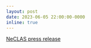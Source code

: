 ```yaml
---
layout: post
date: 2023-06-05 22:00:00-0000
inline: true
---
```


[NeCLAS press release](https://news.umich.edu/nanobiotics-ai-for-discovering-where-and-how-nanoparticles-bind-with-proteins/)
